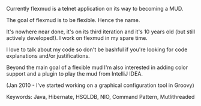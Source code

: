 Currently flexmud is a telnet application on its way to becoming a MUD.

The goal of flexmud is to be flexible. Hence the name.

It's nowhere near done, it's on its third iteration and it's 10 years old (but still actively developed!). I work on flexmud in my spare time.

I love to talk about my code so don't be bashful if you're looking for code explanations and/or justifications.

Beyond the main goal of a flexible mud I'm also interested in adding color support and a plugin to play the mud from IntelliJ IDEA.

(Jan 2010 - I've started working on a graphical configuration tool in Groovy)

Keywords: Java, Hibernate, HSQLDB, NIO, Command Pattern, Mutlithreaded